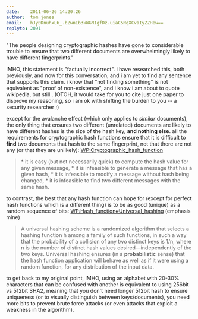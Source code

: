```yaml
---
date:    2011-06-26 14:20:26
author:  tom jones
email:   hJy0DnuhxL6_.bZwnIb3kWGNIgfDz.uiaC5NqXCvaIyZZHew==
replyto: 2091
---
```


"The people designing cryptographic hashes have gone to considerable
trouble to ensure that two different documents are overwhelmingly
likely to have different fingerprints."

IMHO, this statement is "factually incorrect". i have researched this,
both previously, and now for this conversation, and i am yet to find
any sentence that supports this claim. i know that "not finding
something" is not equivalent as "proof of non-existence", and i know i
am about to quote wikipedia, but still.. (OTOH, it would take for you
to cite just one paper to disprove my reasoning, so i am ok with
shifting the burden to you -- a security researcher ;)

except for the avalanche effect (which only applies to <i>similar</i>
documents), the only thing that ensures two different (unrelated)
documents are likely to have different hashes is the size of the hash
key, <b>and nothing else</b>. all the requirements for cryptographic
hash functions ensure that it is difficult to <b>find</b> two
documents that hash to the same fingerprint, not that there are not
any (or that they are unlikely): <a
href="http://en.wikipedia.org/wiki/Cryptographic_hash_function">WP:Cryptographic_hash_function</a>

<blockquote> * it is easy (but not necessarily quick) to compute the hash value for any given message,
 * it is infeasible to generate a message that has a given hash,
 * it is infeasible to modify a message without hash being changed,
 * it is infeasible to find two different messages with the same hash.</blockquote>

to contrast, the best that any hash function can hope for (except for
perfect hash functions which is a different thing) is to be as good
(unique) as a random sequence of bits: <a
href="http://en.wikipedia.org/wiki/Hash_function#Universal_hashing">WP:Hash_function#Universal_hashing</a> (emphasis mine)

<blockquote>A universal hashing scheme is a randomized algorithm that
selects a hashing function h among a family of such functions, in such
a way that the probability of a collision of any two distinct keys is
1/n, where n is the number of distinct hash values
desired—independently of the two keys. Universal hashing ensures (in a
<b>probabilistic</b> sense) that the hash function application will
behave as well as if it were using a random function, for any
distribution of the input data. </blockquote>


to get back to my original point, IMHO, using an alphabet with 20-30%
characters that can be confused with another is equivalent to using
256bit vs 512bit SHA2, meaning that you don't need longer 512bit hash
to ensure uniqueness (or to visually distinguish between
keys/documents), you need more bits to prevent brute force attacks (or
even attacks that exploit a weakness in the algorithm).
